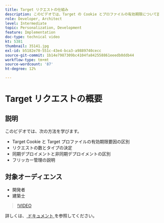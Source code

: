 ```yaml
---
title: Target リクエストの仕組み
description: このビデオでは、Target の Cookie とプロファイルの有効期限について説明します。 Target 要求の数とタイプを特定する方法、同期デプロイメントと非同期デプロイメントの違い、ちらつきの管理の説明について説明します。
role: Developer, Architect
level: Intermediate
topic: Personalization, Development
feature: Implementation
doc-type: technical video
kt: 5381
thumbnail: 35141.jpg
exl-id: b5182e70-551c-43e4-bca3-a9889740cecc
source-git-commit: 1b14e7987309bc4104fa842558861eeedb0ddb44
workflow-type: tm+mt
source-wordcount: '87'
ht-degree: 12%

---
```


# Target リクエストの概要

## 説明

このビデオでは、次の方法を学びます。

* Target Cookie と Target プロファイルの有効期限要因の区別
* リクエストの数とタイプの決定
* 同期デプロイメントと非同期デプロイメントの区別
* フリッカー管理の説明

## 対象オーディエンス

* 開発者
* 建築士

>[!VIDEO](https://video.tv.adobe.com/v/35141/?quality=12)

詳しくは、[ ドキュメント ](https://experienceleague.adobe.com/docs/target/using/implement-target/implementing-target.html?lang=en) を参照してください。
